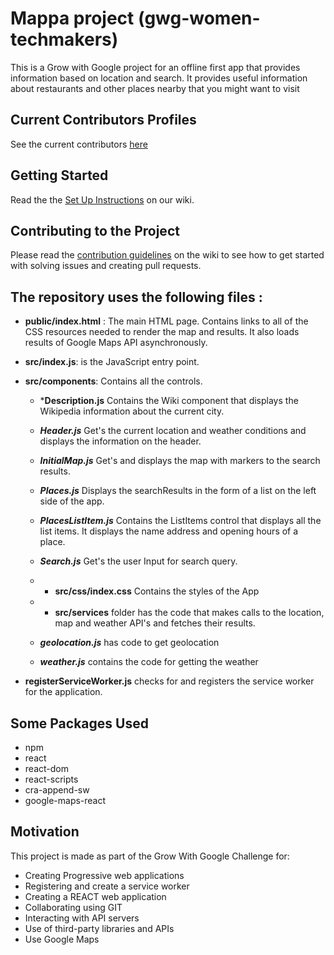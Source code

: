 # Mappa project (gwg-women-techmakers)

This is a Grow with Google project for an offline first app that provides information based on location and search. 
It provides useful information about restaurants and other places nearby that you might want to visit
   
## Current Contributors Profiles
See the current contributors [here](contributors.md)

## Getting Started
Read the the [Set Up Instructions](Setupinstructions.md) on our wiki.


## Contributing to the Project
Please read the [contribution guidelines](contributionguidelines.md) on the wiki to see how to get started with solving issues and creating pull requests.


## The repository uses the following files :

* **public/index.html** : The main HTML page. Contains links to all of the CSS resources needed to render the map and results. It also loads results of  Google Maps API asynchronously.

* **src/index.js**: is the JavaScript entry point.

* **src/components**: Contains all the controls.
  - ***Description.js**
Contains the Wiki component that displays the Wikipedia information about the current city.

  - ***Header.js***
Get's the current location and weather conditions and displays the information on the header.

  - ***InitialMap.js***
Get's and displays the map with markers to the search results.

  - ***Places.js***
Displays the searchResults in the form of a list on the left side of the app.

  - ***PlacesListItem.js***
Contains the ListItems control that displays all the list items. It displays the name address and opening hours of a place.

  - ***Search.js***
Get's the user Input for search query.

  - * **src/css/index.css**
Contains the styles of the App

  - * **src/services** folder has the code that makes calls to the location, map and weather API's and fetches their results.

  - ***geolocation.js*** has code to get geolocation

  - ***weather.js*** contains the code for getting the weather

* **registerServiceWorker.js** checks for and registers the service worker for the application.

## Some Packages Used 
- npm
- react
- react-dom
- react-scripts
- cra-append-sw
- google-maps-react


## Motivation

This project is made as part of the Grow With Google Challenge for:

- Creating Progressive web applications
- Registering and create a service worker
- Creating a REACT web application
- Collaborating using GIT
- Interacting with API servers
- Use of third-party libraries and APIs
- Use Google Maps